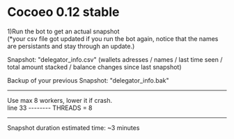 # Cocoeo 0.12 stable

1)Run the bot to get an actual snapshot</br>
(*your csv file got updated if you run the bot again, notice that the names are persistants and stay through an update.)</br>


Snapshot: "delegator_info.csv" (wallets adresses / names / last time seen / total amount stacked / balance changes since last snapshot)</br>

Backup of your previous Snapshot: "delegator_info.bak"</br>

--------------------------------------------------------------------------------------------------------

Use max 8 workers, lower it if crash.</br>
line 33  --------   THREADS = 8

--------------------------------------------------------------------------------------------------------

Snapshot duration estimated time: ~3 minutes
